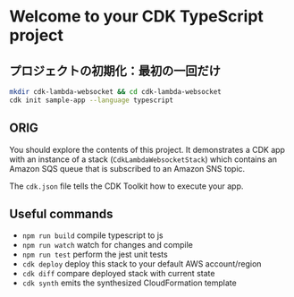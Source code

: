 # Welcome to your CDK TypeScript project

## プロジェクトの初期化：最初の一回だけ

```sh
mkdir cdk-lambda-websocket && cd cdk-lambda-websocket
cdk init sample-app --language typescript
```

## ORIG

You should explore the contents of this project. It demonstrates a CDK app with an instance of a stack (`CdkLambdaWebsocketStack`)
which contains an Amazon SQS queue that is subscribed to an Amazon SNS topic.

The `cdk.json` file tells the CDK Toolkit how to execute your app.

## Useful commands

- `npm run build`   compile typescript to js
- `npm run watch`   watch for changes and compile
- `npm run test`    perform the jest unit tests
- `cdk deploy`      deploy this stack to your default AWS account/region
- `cdk diff`        compare deployed stack with current state
- `cdk synth`       emits the synthesized CloudFormation template

